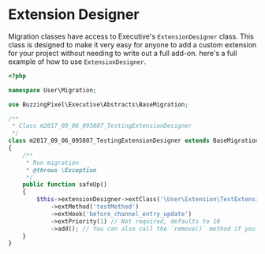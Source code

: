 # Extension Designer

Migration classes have access to Executive's `ExtensionDesigner` class. This class is designed to make it very easy for anyone to add a custom extension for your project without needing to write out a full add-on. here's a full example of how to use `ExtensionDesigner`.

```php
<?php

namespace User\Migration;

use BuzzingPixel\Executive\Abstracts\BaseMigration;

/**
 * Class m2017_09_06_095807_TestingExtensionDesigner
 */
class m2017_09_06_095807_TestingExtensionDesigner extends BaseMigration
{
    /**
     * Run migration
     * @throws \Exception
     */
    public function safeUp()
    {
        $this->extensionDesigner->extClass('\User\Extension\TestExtension')
            ->extMethod('testMethod')
            ->extHook('before_channel_entry_update')
            ->extPriority(1) // Not required, defaults to 10
            ->add(); // You can also call the `remove()` method if you are removing an extension.
    }
}

```
